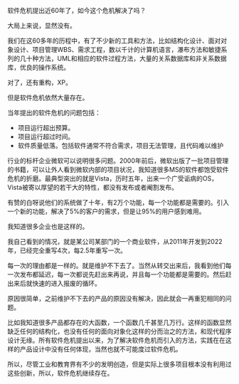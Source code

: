 软件危机提出近60年了，如今这个危机解决了吗？

大局上来说，显然没有。

我们在这60多年的历程中，有了不少新的工具和方法，比如结构化设计、面对对象设计、项目管理WBS、需求工程，数以千计的计算机语言，瀑布方法和敏捷系列的几十种方法，UML和相应的软件过程方法，大量的关系数据库和非关系数据库，优良的操作系统。

对了，还有重构，XP。

但是软件危机依然大量存在。

当年提出的软件危机的问题包括：

- 项目运行超出预算。
- 项目运行超过时间。
- 软件质量低落。包括软件通常不符合需求，项目无法管理，且代码难以维护


行业的标杆企业微软可以说明很多问题。2000年前后，微软出版了一批项目管理的书籍，可以让外人看到微软内部的项目状况，我知道很多MS的软件都饱受软件危机的折磨。最典型突出的就是Vista，历时五年，出来一个广受诟病的OS，Vista被寄以厚望的若干大的特性，都没有发布或者阉割发布。

有赞的白呀说他们的系统做了十年，有2万个功能，每一个功能都是需要的。引入一个新的功能，解决了5%的客户的需求，但是让95%的用户感到难用。

我知道很多企业也是这样的。


我自己看到的情况，就是某公司某部门的一个商业软件，从2011年开发到2022年，已经完全重写4次，每2.5年重写一次。

每一次的理由都是一样的。就是维护不下去了。当然从转交出来后，我看到他们每一次发布都延迟，每一次都说先赶出来再说，并且每一个功能都是需要的。然后赶出来后就快速的进入报废的循环。

原因很简单，之前维护不下去的产品的原因没有解决，因此就会一再重犯相同的问题。

比如我知道很多产品都存在的大函数，一个函数几千甚至几万行。这样的函数显然缺乏任何的结构化，也没有任何的面向对象化这样的分而治之的方法，和现代程序设计无缘。所有软件危机提出以来，为了解决软件危机而引入的方法，实践在在这样的产品设计中没有任何体现，当然也就不可能度过软件危机。

所以，尽管工业和教育界有不少的发明创造，但是实际上很多项目根本没有利用过这些创新，所以，软件危机继续存在。
